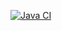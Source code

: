 [![Java CI](https://github.com/Ki-Pi-Avada/Selectors/actions/workflows/build.yml/badge.svg)](https://github.com/Ki-Pi-Avada/Selectors/actions/workflows/build.yml)
